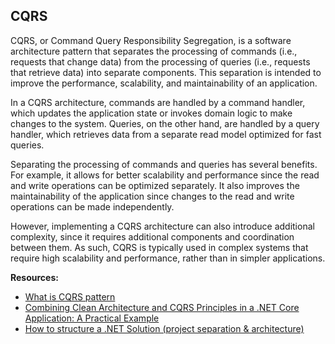  ## CQRS

CQRS, or Command Query Responsibility Segregation, is a software architecture pattern that separates the processing of commands (i.e., requests that change data) from the processing of queries (i.e., requests that retrieve data) into separate components. This separation is intended to improve the performance, scalability, and maintainability of an application.

In a CQRS architecture, commands are handled by a command handler, which updates the application state or invokes domain logic to make changes to the system. Queries, on the other hand, are handled by a query handler, which retrieves data from a separate read model optimized for fast queries.

Separating the processing of commands and queries has several benefits. For example, it allows for better scalability and performance since the read and write operations can be optimized separately. It also improves the maintainability of the application since changes to the read and write operations can be made independently.

However, implementing a CQRS architecture can also introduce additional complexity, since it requires additional components and coordination between them. As such, CQRS is typically used in complex systems that require high scalability and performance, rather than in simpler applications.

**Resources:**

 - [What is CQRS pattern](https://learn.microsoft.com/en-us/azure/architecture/patterns/cqrs)
 - [Combining Clean Architecture and CQRS Principles in a .NET Core Application: A Practical Example](https://www.apriorit.com/dev-blog/783-web-clean-architecture-and-cqrs-in-net-core-apps)
 - [How to structure a .NET Solution (project separation & architecture)](https://www.youtube.com/watch?v=YiVqwoFMieg)
